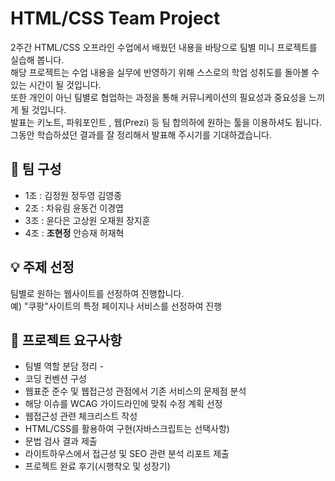 #  HTML/CSS Team Project
2주간 HTML/CSS 오프라인 수업에서 배웠던 내용을 바탕으로 팀별 미니 프로젝트를 실습해 봅니다.  
해당 프로젝트는 수업 내용을 실무에 반영하기 위해 스스로의 학업 성취도를 돌아볼 수 있는 시간이 될 것입니다.  
또한 개인이 아닌 팀별로 협업하는 과정을 통해 커뮤니케이션의 필요성과 중요성을 느끼게 될 것입니다.  
발표는 키노트, 파워포인트 , 웹(Prezi) 등 팀 합의하에 원하는 툴을 이용하셔도 됩니다.    
그동안 학습하셨던 결과를 잘 정리해서 발표해 주시기를 기대하겠습니다.  

## 🔧 팀 구성
- 1조 : 김정원 정두영 김영종    
- 2조 : 차유림 윤동건 이경엽    
- 3조 : 윤다은 고상원 오재원 장지훈     
- 4조 : **조현정** 안승재 허재혁

## 💡 주제 선정
팀별로 원하는 웹사이트를 선정하여 진행합니다.  
예) "쿠팡"사이트의 특정 페이지나 서비스를 선정하여 진행

## 📌 프로젝트 요구사항
- 팀별 역할 분담 정리     -
- 코딩 컨벤션 구성   
- 웹표준 준수 및 웹접근성 관점에서 기존 서비스의 문제점 분석   
- 해당 이슈를 WCAG 가이드라인에 맞춰 수정 계획 선정   
- 웹접근성 관련 체크리스트 작성   
- HTML/CSS를 활용하여 구현(자바스크립트는 선택사항)   
- 문법 검사 결과 제출    
- 라이트하우스에서 접근성 및 SEO 관련 분석 리포트 제출  
- 프로젝트 완료 후기(시행착오 및 성장기)    
